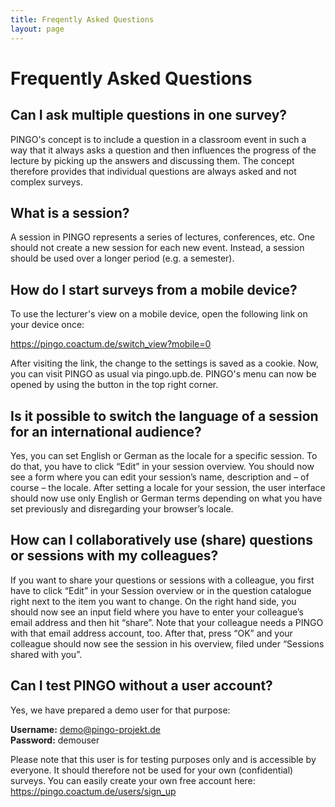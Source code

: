 ```yaml
---
title: Freqently Asked Questions
layout: page
---
```


# Frequently Asked Questions

## Can I ask multiple questions in one survey?
PINGO's concept is to include a question in a classroom event in such a way that it always asks a question and then influences the progress of the lecture by picking up the answers and discussing them. The concept therefore provides that individual questions are always asked and not complex surveys.

## What is a session?

A session in PINGO represents a series of lectures, conferences, etc. One should not create a new session for each new event. Instead, a session should be used over a longer period (e.g. a semester). 

## How do I start surveys from a mobile device?

To use the lecturer's view  on a mobile device, open the following link on your device once:

<https://pingo.coactum.de/switch_view?mobile=0>

After visiting the link, the change to the settings is saved as a cookie. Now, you can visit PINGO as usual via pingo.upb.de. PINGO's menu can now be opened by using the button in the top right corner.

## Is it possible to switch the language of a session for an international audience?

Yes, you can set English or German as the locale for a specific session. To do that, you have to click “Edit” in your session overview. You should now see a form where you can edit your session’s name, description and – of course – the locale. After setting a locale for your session, the user interface should now use only English or German terms depending on what you have set previously and disregarding your browser’s locale.

## How can I collaboratively use (share) questions or sessions with my colleagues?

If you want to share your questions or sessions with a colleague, you first have to click “Edit” in your Session overview or in the question catalogue right next to the item you want to change. On the right hand side, you should now see an input field where you have to enter your colleague’s email address and then hit “share”. Note that your colleague needs a PINGO with that email address account, too. After that, press “OK” and your colleague should now see the session in his overview, filed under “Sessions shared with you”.


## Can I test PINGO without a user account?

Yes, we have prepared a demo user for that purpose:

**Username:** demo@pingo-projekt.de   
**Password:** demouser

Please note that this user is for testing purposes only and is accessible by everyone. It should therefore not be used for your own (confidential) surveys. You can easily create your own free account here: <https://pingo.coactum.de/users/sign_up>
